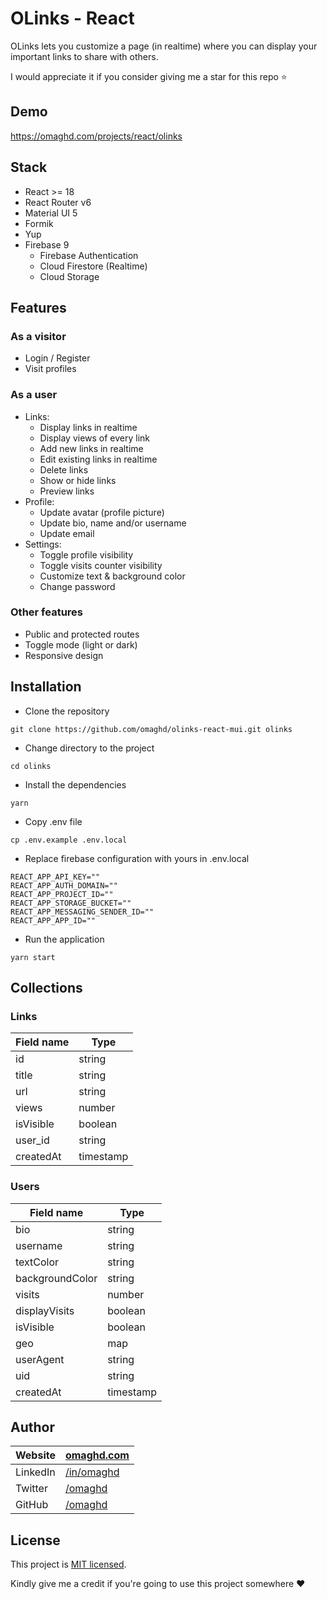 # OLinks - React

OLinks lets you customize a page (in realtime) where you can display your important links to share with others.

I would appreciate it if you consider giving me a star for this repo ⭐

## Demo

https://omaghd.com/projects/react/olinks

## Stack

- React >= 18
- React Router v6
- Material UI 5
- Formik
- Yup
- Firebase 9
  - Firebase Authentication
  - Cloud Firestore (Realtime)
  - Cloud Storage

## Features

### As a visitor

- Login / Register
- Visit profiles

### As a user

- Links:
  - Display links in realtime
  - Display views of every link
  - Add new links in realtime
  - Edit existing links in realtime
  - Delete links
  - Show or hide links
  - Preview links
- Profile:
  - Update avatar (profile picture)
  - Update bio, name and/or username
  - Update email
- Settings:
  - Toggle profile visibility
  - Toggle visits counter visibility
  - Customize text & background color
  - Change password

### Other features

- Public and protected routes
- Toggle mode (light or dark)
- Responsive design

## Installation

- Clone the repository

```
git clone https://github.com/omaghd/olinks-react-mui.git olinks
```

- Change directory to the project

```
cd olinks
```

- Install the dependencies

```
yarn
```

- Copy .env file

```
cp .env.example .env.local
```

- Replace firebase configuration with yours in .env.local

```
REACT_APP_API_KEY=""
REACT_APP_AUTH_DOMAIN=""
REACT_APP_PROJECT_ID=""
REACT_APP_STORAGE_BUCKET=""
REACT_APP_MESSAGING_SENDER_ID=""
REACT_APP_APP_ID=""
```

- Run the application

```
yarn start
```

## Collections

### Links

| Field name | Type      |
| ---------- | --------- |
| id         | string    |
| title      | string    |
| url        | string    |
| views      | number    |
| isVisible  | boolean   |
| user_id    | string    |
| createdAt  | timestamp |

### Users

| Field name      | Type      |
| --------------- | --------- |
| bio             | string    |
| username        | string    |
| textColor       | string    |
| backgroundColor | string    |
| visits          | number    |
| displayVisits   | boolean   |
| isVisible       | boolean   |
| geo             | map       |
| userAgent       | string    |
| uid             | string    |
| createdAt       | timestamp |

## Author

| Website  | [omaghd.com](https://omaghd.com)             |
| -------- | -------------------------------------------- |
| LinkedIn | [/in/omaghd](https://linkedin.com/in/omaghd) |
| Twitter  | [/omaghd](https://twitter.com/OmaghD)        |
| GitHub   | [/omaghd](https://github.com/omaghd)         |

## License

This project is [MIT licensed](https://choosealicense.com/licenses/mit/).

Kindly give me a credit if you're going to use this project somewhere ❤️
